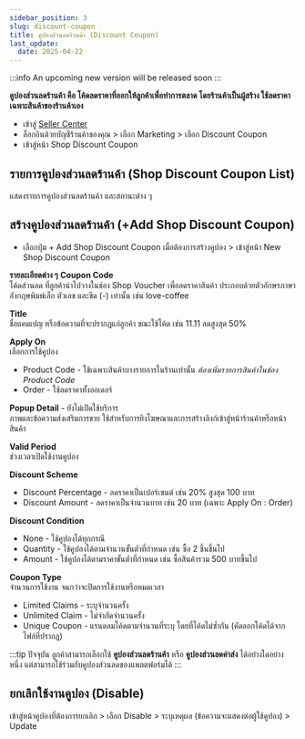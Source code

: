 ```yaml
---
sidebar_position: 3
slug: discount-coupon
title: คูปองส่วนลดร้านค้า (Discount Coupon)
last_update:
  date: 2025-04-22
---
```


:::info
An upcoming new version will be released soon
:::

**คูปองส่วนลดร้านค้า คือ โค้ดลดราคาที่ออกให้ลูกค้าเพื่อทำการตลาด โดยร้านค้าเป็นผู้สร้าง ใช้ลดราคาเฉพาะสินค้าของร้านค้าเอง**

- เข้าสู่ [Seller Center](https://office.panich.co)
- ล็อกอินด้วยบัญชีร้านค้าของคุณ > เลือก Marketing > เลือก Discount Coupon
- เข้าสู่หน้า Shop Discount Coupon 

## รายการคูปองส่วนลดร้านค้า (Shop Discount Coupon List) 
แสดงรายการคูปองส่วนลดร้านค้า และสถานะต่าง ๆ

## สร้างคูปองส่วนลดร้านค้า (+Add Shop Discount Coupon) 

- เลือกปุ่ม + Add Shop Discount Coupon เมื่อต้องการสร้างคูปอง > เข้าสู่หน้า New Shop Discount Coupon


**รายละเอียดต่าง ๆ** 
**Coupon Code**<br />
โค้ดส่วนลด ที่ลูกค้านำไปวางในช่อง Shop Voucher เพื่อลดราคาสินค้า
ประกอบด้วยตัวอักษรภาษาอังกฤษพิมพ์เล็ก ตัวเลข และขีด (-) เท่านั้น
เช่น love-coffee 

**Title**<br />
ชื่อแคมเปญ หรือข้อความที่จะปรากฏแก่ลูกค้า ขณะใช้โค้ด
เช่น 11.11 ลดสูงสุด 50%

**Apply On**<br />
เลือกการใช้คูปอง
- Product Code - ใช้เฉพาะสินค้าบางรายการในร้านเท่านั้น *ต้องเพิ่มรายการสินค้าในช่อง Product Code*
- Order - ใช้ลดราคาทั้งออเดอร์

**Popup Detail** - ยังไม่เปิดใช้บริการ<br />
ภาพและข้อความส่งเสริมการขาย ใช้สำหรับการยิงโฆษณาและการสร้างลิงก์เข้าสู่หน้าร้านค้าหรือหน้าสินค้า

**Valid Period**<br />
ช่วงเวลาเปิดใช้งานคูปอง

**Discount Scheme**
- Discount Percentage - ลดราคาเป็นเปอร์เซนต์ เช่น 20% สูงสุด 100 บาท
- Discount Amount - ลดราคาเป็นจำนวนบาท เช่น 20 บาท (เฉพาะ Apply On : Order)

**Discount Condition**
- None - ใช้คูปองได้ทุกกรณี
- Quantity - ใช้คูปองได้ตามจำนวนขั้นต่ำที่กำหนด เช่น ซื้อ 2 ชิ้นขึ้นไป
- Amount - ใช้คูปองได้ตามราคาขั้นต่ำที่กำหนด เช่น ซื้อสินค้ารวม 500 บาทขึ้นไป

**Coupon Type**<br />
จำนวนการใช้งาน จนกว่าจะปิดการใช้งานหรือหมดเวลา
- Limited Claims - ระบุจำนวนครั้ง
- Unlimited Claim - ไม่จำกัดจำนวนครั้ง
- Unique Coupon - แรนดอมโค้ดตามจำนวนที่ระบุ โดยที่โค้ดไม่ซ้ำกัน (คัดลอกโค้ดได้จากไฟล์ที่ปรากฏ)

:::tip
ปัจจุบัน ลูกค้าสามารถเลือกใช้ **คูปองส่วนลดร้านค้า** หรือ **คูปองส่วนลดค่าส่ง** ได้อย่างใดอย่างหนึ่ง แต่สามารถใช้ร่วมกับคูปองส่วนลดของแพลตฟอร์มได้
::: 

## ยกเลิกใช้งานคูปอง (Disable)
เข้าสู่หน้าคูปองที่ต้องการยกเลิก > เลือก Disable > ระบุเหตุผล (ข้อความจะแสดงต่อผู้ใช้คูปอง) > Update  
